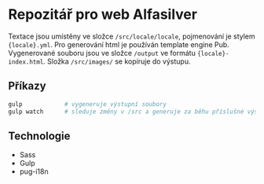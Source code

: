 # Repozitář pro web Alfasilver

Textace jsou umístěny ve složce `/src/locale/locale`, pojmenování je stylem `{locale}.yml`. Pro generování html je používán template engine Pub. Vygenerované souboru jsou ve složce `/output` ve formátu `{locale}-index.html`. Složka `/src/images/` se kopíruje do výstupu.

## Příkazy

```bash
gulp            # vygeneruje výstupní soubory
gulp watch      # sleduje změny v /src a generuje za běhu příslušné výstupy
```

## Technologie

-   Sass
-   Gulp
-   pug-i18n

